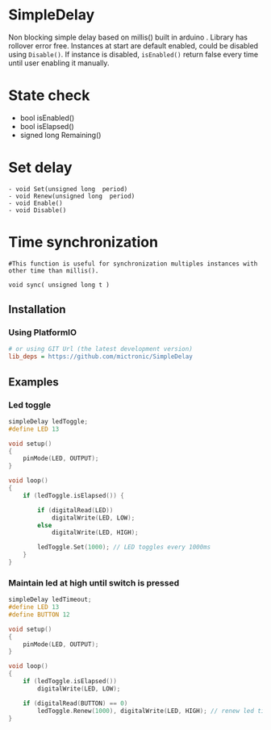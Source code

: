 # SimpleDelay
Non blocking simple delay based on millis() built in arduino .
Library has rollover error free.
Instances at start are default enabled, could be disabled using ```Disable()```.
If instance is disabled, ```isEnabled()``` return false every time until user enabling it manually.

# State check
   - bool isEnabled()
   - bool isElapsed()
   - signed long Remaining()

# Set delay

    - void Set(unsigned long  period)
    - void Renew(unsigned long  period)
    - void Enable()
    - void Disable()

# Time synchronization
    #This function is useful for synchronization multiples instances with other time than millis().

    void sync( unsigned long t )

## Installation

### Using PlatformIO
```ini
# or using GIT Url (the latest development version)
lib_deps = https://github.com/mictronic/SimpleDelay
```

## Examples

### Led toggle
```cpp
simpleDelay ledToggle;
#define LED 13

void setup()
{
    pinMode(LED, OUTPUT);
}

void loop()
{
    if (ledToggle.isElapsed()) {

        if (digitalRead(LED))
            digitalWrite(LED, LOW);
        else
            digitalWrite(LED, HIGH);

        ledToggle.Set(1000); // LED toggles every 1000ms
    }
}
```

### Maintain led at high until switch is pressed
```cpp
simpleDelay ledTimeout;
#define LED 13
#define BUTTON 12

void setup()
{
    pinMode(LED, OUTPUT);
}

void loop()
{
    if (ledToggle.isElapsed())
        digitalWrite(LED, LOW);

    if (digitalRead(BUTTON) == 0)
        ledToggle.Renew(1000), digitalWrite(LED, HIGH); // renew led timeout
}
```

